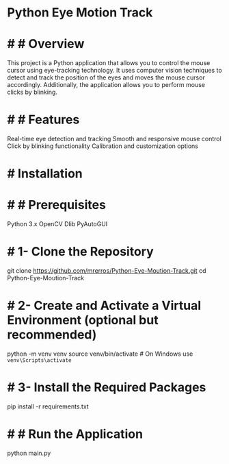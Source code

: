 # Python Eye Motion Track
# # # Overview
This project is a Python application that allows you to control the mouse cursor using eye-tracking technology. It uses computer vision techniques to detect and track the position of the eyes and moves the mouse cursor accordingly. Additionally, the application allows you to perform mouse clicks by blinking.

# # # Features
Real-time eye detection and tracking
Smooth and responsive mouse control
Click by blinking functionality
Calibration and customization options

# # Installation
# # # Prerequisites
Python 3.x
OpenCV
Dlib
PyAutoGUI

# # 1- Clone the Repository 
git clone https://github.com/mrerros/Python-Eye-Moution-Track.git
cd Python-Eye-Moution-Track
   
# # 2- Create and Activate a Virtual Environment (optional but recommended)
python -m venv venv
source venv/bin/activate  # On Windows use `venv\Scripts\activate`

# # 3- Install the Required Packages
pip install -r requirements.txt


# # # Run the Application
python main.py

